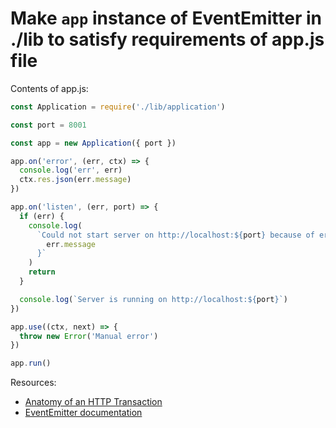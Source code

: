 # Make `app` instance of EventEmitter in ./lib to satisfy requirements of app.js file

Contents of app.js:

```js
const Application = require('./lib/application')

const port = 8001

const app = new Application({ port })

app.on('error', (err, ctx) => {
  console.log('err', err)
  ctx.res.json(err.message)
})

app.on('listen', (err, port) => {
  if (err) {
    console.log(
      `Could not start server on http://localhost:${port} because of error: ${
        err.message
      }`
    )
    return
  }

  console.log(`Server is running on http://localhost:${port}`)
})

app.use((ctx, next) => {
  throw new Error('Manual error')
})

app.run()

```

Resources:

* [Anatomy of an HTTP Transaction](https://nodejs.org/en/docs/guides/anatomy-of-an-http-transaction/)
* [EventEmitter documentation](https://nodejs.org/api/events.html)
